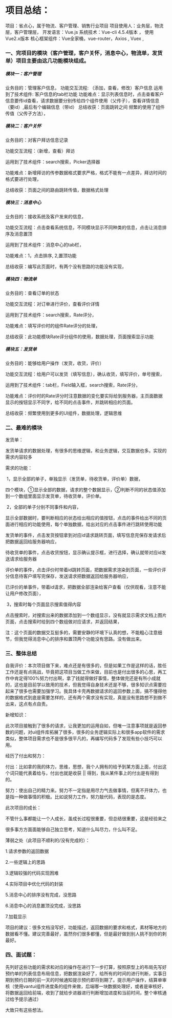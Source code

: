 # 项目总结： 

项目：省点心，属于物流、客户管理、销售行业项目
项目使用人：业务层，物流层，客户管理层，
开发语言：Vue.js
系统技术：Vue-cli 4.5.4版本 ， 使用Vue2.x版本
核心框架组件：Vue全家桶，vue-router，Axios , Vuex , 

###   一、完项目的模块（客户管理，客户关怀，消息中心，物流单，发货单）项目主要由这几功能模块组成。

#####  模块一：客户管理

业务目的：管理客户信息，
功能交互流程: （添加，查看，修改）客户信息
运用到了技术组件: 客户信息的tab栏功能
功能难点：显示列表信息时，点击查看客户信息要传id查看，请求数据要分别传给四个组件使用（父传子），查看详情信息（要id）,最后有个编辑信息（带id）
总结收获：页面跳转之间 频繁的使用了组件传值（父传子方法），

#####  模块二：客户关怀

业务目的：对客户拜访信息记录

功能交互流程：（新增，查看）拜访

运用到了技术组件：search搜索，Picker选择器

功能难点：新增拜访的传参数据格式要求严格，格式不能有一点差异，拜访时间的格式要进行处理，

总结收获：页面之间的路由跳转传值，数据格式处理

#####  模块三：消息中心

业务目的：接收系统及客户发来的信息，

功能交互流程：点击查看系统信息，不同模块显示不同种类的信息，点击让消息排序及消息置顶

运用到了技术组件：消息中心的tab栏，

功能难点：1，点击排序, 2,置顶功能

总结收获：编写此页面时，有两个没有思路的功能没有实现，

#####  模块四：物流单

业务目的：查看订单的状态

功能交互流程：对订单进行评价，查看评价详情

运用到了技术组件：search搜索，Rate评分，

功能难点：填写评价时的组件Rate评分的处理，

总结收获：此功能模块Rate评分组件的使用，数据处理，页面搜索显示功能

#####  模块五：发货单

业务目的：能够给用户操作（发货，收货，评价）

功能交互流程：给用户可以发货（填写信息），确认收货，填写评价，单号搜索，

运用到了技术组件：tab栏，Field输入框，search搜索，Rate评分，

功能难点：评价时的Rate评分时注意数据的变化要实际给到服务器，主页面数据显示的按钮显示不同字，给不同的点击事件，并跳转相应的页面。

总结收获：频繁使用到更多的UI组件，数据处理，逻辑思维

###  二、最难的模块

发货单：

​		发货单请求的数据处理，有很多的思维逻辑，和业务逻辑，交互数据也多。实现的需求内容较多

需求的功能：

​	1，显示全部的单子，单独显示（发货单，待收货单，评价单）数据，

​		四个模块，①显示全部的数据，请求的整个数据显示，②判断不同的状态值添加到一个数组里面显示发货单，待收货单，评价单。

​	2，全部的单子分别不同事件和内容，

​		显示全部数据时，要判断相应的状态给出相应的值按钮，点击的事件给出不同的页面进行相应的功能使用，每个单独数据，给出对应的点击事件进行跳转使用功能

​	发货单的事件，点击发货按钮拿到对应id请求跳转页面，填写信息完保存发请求后把数据返回给服务器响应，

​	待收货单的事件，点击收货按钮，显示确认提示框，进行选择，确认就带对应id发送请求给服务器

​	评价单的事件，点击评价时带着id跳转页面，把数据需求渲染到页面，一些评价评分信息待客户填写完保存，发送请求把数据返回给服务器响应，

​	已评价的单事件，带着id请求，把数据全部渲染给客户查看（仅供观看，注意不能让用户修改页面），

​	3，搜索时每个页面显示搜索值得内容

​		点击搜索时，对搜索出来的数据添加到一个数组显示，没有就显示需求文档上图片页面，点击搜索时给到四个数组做对应请求，并返回结果，

注：这个页面的数据交互挺多的，需要安静的环境下认真的想，不能粗心注意细节，但我觉得消息中心的排序和置顶两个功能没有思路。没有做出来。



### 三、整体总结

​	自我评价：本次项目做下来，难点还是有很多的，但是如果工作是这样的话，胜任工作还是有点挑战，毕竟把这项目当做工作来做，目前也是付出很多的心思，再工作中肯定得100%努力付出啊，拿了钱就得做好事情，整体做完还是有所小成就的，这也是目前学以致用的技术，但我觉得自身技术还是不够，很多知识点需要捡起来了很多也需要加强学习。我具体卡壳再数据请求的返回参数上面，搞不懂得他的数据格式到底是需要怎样的，还有两个需求没有实现，真是没有思路想不到做不出来，这点有点自责。



新增知识：

此次项目接触到了很多的请求，让我更加的运用自如，但唯一注意事项就是返回参数的问题，对ui组件库拓展了很多，很多的业务逻辑实际上和很多app软件的需求类似，整体项目需求也不是很多很平凡的，再编写代码多了发现有些小技巧可以用。



经历了付出和努力：

付出：比如拿的我的体力，思维，思想，我个人拥有的给予到某方面上面，付出这个词只能代表着给与，付出也就是收获 || 得到，我从某件事上的付出是有得到的。

努力：使出自己的精力来。努力不一定指是用尽力气去做事情，但离不开体力，也是指一种做事情的积极。比如说努力工作，努力敲代码，表现的是态度。



此次项目的成长：

不管什么事都能让一个人成长，虽成长过程很重要，但总结很重要，这是经验来之

很多事方方面面能够自己独立思考，知道什么叫尽力，什么叫不足。



薄弱之处（此项目不顺利的/没有完成的）：

1.请求参数的返回数据

2.一些逻辑上的思路

3.逻辑较强的代码实现困难

4.实际项目中优化代码的封装

5.消息中心的排序没有完成，没思路

6.消息中心的消息置顶没完成，没思路

7.加载显示



项目的建议：很多文档没写好，功能描述，返回数据的要求和格式，素材等地方的数据看不懂。建议完善最好，虽然你们很多都懂，但是最好做到别人挑不到你的刺最好。



### 四、面试题：

先列好这些功能的需求和对应的操作在进行下一步打算，按照原型上的布局先写好预约单的列表信息布局信息，把数据渲染好了，给所有的时间的进行判断，实事日期到预约日期的前一天的时候通知提示预约即将到期了。提示用户操作，结算单审核（使用vantui组件进度条的组件来做，后端哪一块数据处理好，或者是审核好，将数据返回给前端，收到了就给步进器进行判断增加进度和当前时间，整个审核通过给予提示通过）

大致只有这些想法。
